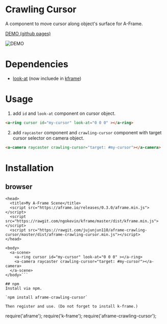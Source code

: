 # Crawling Cursor

A component to move cursor along object's surface for A-Frame.

[DEMO (github pages)](http://link-to-github-page.com)

![DEMO](demo.gif)


# Dependencies
- [look-at](https://github.com/ngokevin/kframe/tree/master/components/look-at/) (now incluede in [kframe](https://github.com/ngokevin/kframe))

# Usage

1. add `id` and `look-at` component on cursor object.
```html
<a-ring cursor id="my-cursor" look-at="0 0 0" ></a-ring>
```

2. add `raycaster` component and `crawling-cursor` component with target cursor selector on camera object. 
```html
<a-camera raycaster crawling-cursor="target: #my-cursor"></a-camera>
```


# Installation 

## browser

```
<head>
  <title>My A-Frame Scene</title>
  <script src="https://aframe.io/releases/0.3.0/aframe.min.js"></script>
  <script src="https://rawgit.com/ngokevin/kframe/master/dist/kframe.min.js"></script>
  <script src="https://rawgit.com/jujunjun110/aframe-crawling-cursor/master/dist/aframe-crawling-cursor.min.js"></script>
</head>

<body>
  <a-scene>
    <a-ring cursor id="my-cursor" look-at="0 0 0" ></a-ring>
    <a-camera raycaster crawling-cursor="target: #my-cursor"></a-camera>
  </a-scene>
</body>```

## npm 
Install via npm.

`npm install aframe-crawling-cursor`

Then register and use. (Do not forget to install k-frame.)
```
require('aframe');
require('k-frame');
require('aframe-crawling-cursor');
```
